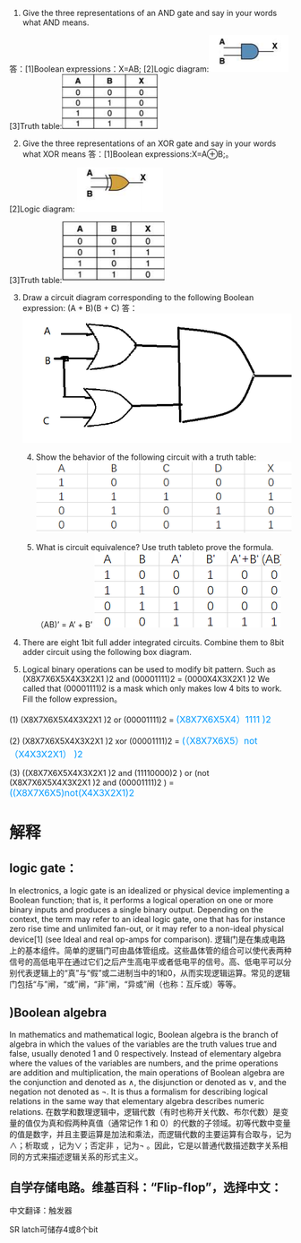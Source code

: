 1) Give the three representations of an AND gate and say in your words what AND means.

答：[1]Boolean expressions：X=AB;
    [2]Logic diagram:![](images/123.PNG)
    [3]Truth table:![](images/222.PNG)

2) Give the three representations of an XOR gate and say in your words what XOR means
答：[1]Boolean expressions:X=A⊕B;。

[2]Logic diagram: ![](images/e.PNG)

[3]Truth table:![](images/ddd.PNG) 

 3) Draw a circuit diagram corresponding to the following Boolean expression: (A + B)(B + C)
    答： 
![](images/DA.PNG)

    4) Show the behavior of the following circuit with a truth table:
![](images/3.PNG)

    5) What is circuit equivalence? Use truth tableto prove the formula.（AB)’ = A’ + B’
![](images/dji.PNG)

 6) There are eight 1bit full adder integrated circuits. Combine them to 8bit adder circuit using the following box diagram.

7) Logical binary operations can be used to modify bit pattern. Such as
(X8X7X6X5X4X3X2X1
)2 and (00001111)2 = (0000X4X3X2X1
)2
We called that (00001111)2
is a mask which only makes low 4 bits to work.
Fill the follow expression。

(1) (X8X7X6X5X4X3X2X1
)2 or (00001111)2 = <font color=#0099ff size=3 face="">(X8X7X6X5X4）1111 )2</font>

(2) (X8X7X6X5X4X3X2X1
)2
xor (00001111)2 = <font color=#0099ff size=3 face="">(（X8X7X6X5）not（X4X3X2X1） )2</font>

(3) ((X8X7X6X5X4X3X2X1
)2 and (11110000)2 )
or (not (X8X7X6X5X4X3X2X1
)2
and (00001111)2
) = <font color=#0099ff size=3 face="">((X8X7X6X5)not(X4X3X2X1)2</font>

# 解释

## logic gate：
In electronics, a logic gate is an idealized or physical device implementing a Boolean function; that is, it performs a logical operation on one or more binary inputs and produces a single binary output. Depending on the context, the term may refer to an ideal logic gate, one that has for instance zero rise time and unlimited fan-out, or it may refer to a non-ideal physical device[1] (see Ideal and real op-amps for comparison).
逻辑门是在集成电路上的基本组件。简单的逻辑门可由晶体管组成。这些晶体管的组合可以使代表两种信号的高低电平在通过它们之后产生高电平或者低电平的信号。高、低电平可以分别代表逻辑上的“真”与“假”或二进制当中的1和0，从而实现逻辑运算。常见的逻辑门包括“与”闸，“或”闸，“非”闸，“异或”闸（也称：互斥或）等等。

## )Boolean algebra
In mathematics and mathematical logic, Boolean algebra is the branch of algebra in which the values of the variables are the truth values true and false, usually denoted 1 and 0 respectively. Instead of elementary algebra where the values of the variables are numbers, and the prime operations are addition and multiplication, the main operations of Boolean algebra are the conjunction and denoted as ∧, the disjunction or denoted as ∨, and the negation not denoted as ¬. It is thus a formalism for describing logical relations in the same way that elementary algebra describes numeric relations.
在数学和数理逻辑中，逻辑代数（有时也称开关代数、布尔代数）是变量的值仅为真和假两种真值（通常记作 1 和 0）的代数的子领域。初等代数中变量的值是数字，并且主要运算是加法和乘法，而逻辑代数的主要运算有合取与，记为∧；析取或 ，记为∨；否定非 ，记为¬ 。因此，它是以普通代数描述数字关系相同的方式来描述逻辑关系的形式主义。


## 自学存储电路。维基百科：“Flip-flop”，选择中文：
中文翻译：触发器

SR latch可储存4或8个bit
